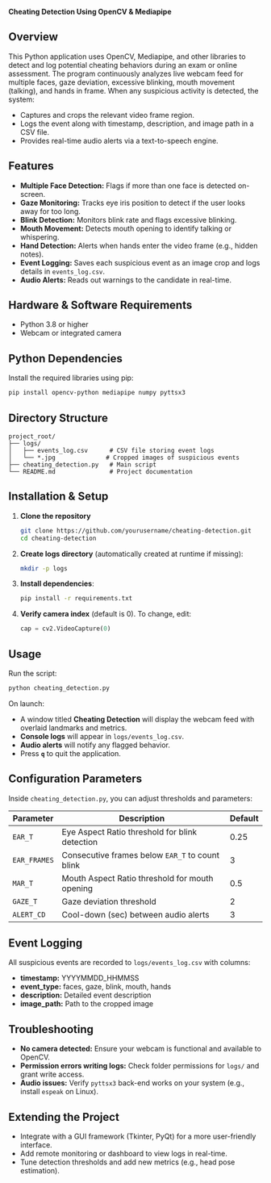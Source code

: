 **Cheating Detection Using OpenCV & Mediapipe**

## Overview

This Python application uses OpenCV, Mediapipe, and other libraries to detect and log potential cheating behaviors during an exam or online assessment. The program continuously analyzes live webcam feed for multiple faces, gaze deviation, excessive blinking, mouth movement (talking), and hands in frame.  When any suspicious activity is detected, the system:

* Captures and crops the relevant video frame region.
* Logs the event along with timestamp, description, and image path in a CSV file.
* Provides real-time audio alerts via a text-to-speech engine.

## Features

* **Multiple Face Detection:** Flags if more than one face is detected on-screen.
* **Gaze Monitoring:** Tracks eye iris position to detect if the user looks away for too long.
* **Blink Detection:** Monitors blink rate and flags excessive blinking.
* **Mouth Movement:** Detects mouth opening to identify talking or whispering.
* **Hand Detection:** Alerts when hands enter the video frame (e.g., hidden notes).
* **Event Logging:** Saves each suspicious event as an image crop and logs details in `events_log.csv`.
* **Audio Alerts:** Reads out warnings to the candidate in real-time.

## Hardware & Software Requirements

* Python 3.8 or higher
* Webcam or integrated camera

## Python Dependencies

Install the required libraries using pip:

```bash
pip install opencv-python mediapipe numpy pyttsx3
```

## Directory Structure

```
project_root/
├── logs/
│   ├── events_log.csv      # CSV file storing event logs
│   └── *.jpg              # Cropped images of suspicious events
├── cheating_detection.py   # Main script
└── README.md               # Project documentation
```

## Installation & Setup

1. **Clone the repository**

   ```bash
   git clone https://github.com/yourusername/cheating-detection.git
   cd cheating-detection
   ```

2. **Create logs directory** (automatically created at runtime if missing):

   ```bash
   mkdir -p logs
   ```

3. **Install dependencies**:

   ```bash
   pip install -r requirements.txt
   ```

4. **Verify camera index** (default is 0). To change, edit:

   ```python
   cap = cv2.VideoCapture(0)
   ```

## Usage

Run the script:

```bash
python cheating_detection.py
```

On launch:

* A window titled **Cheating Detection** will display the webcam feed with overlaid landmarks and metrics.
* **Console logs** will appear in `logs/events_log.csv`.
* **Audio alerts** will notify any flagged behavior.
* Press **`q`** to quit the application.

## Configuration Parameters

Inside `cheating_detection.py`, you can adjust thresholds and parameters:

| Parameter    | Description                                     | Default |
| ------------ | ----------------------------------------------- | ------- |
| `EAR_T`      | Eye Aspect Ratio threshold for blink detection  | 0.25    |
| `EAR_FRAMES` | Consecutive frames below `EAR_T` to count blink | 3       |
| `MAR_T`      | Mouth Aspect Ratio threshold for mouth opening  | 0.5     |
| `GAZE_T`     | Gaze deviation threshold                        | 2       |
| `ALERT_CD`   | Cool-down (sec) between audio alerts            | 3       |

## Event Logging

All suspicious events are recorded to `logs/events_log.csv` with columns:

* **timestamp:** YYYYMMDD\_HHMMSS
* **event\_type:** faces, gaze, blink, mouth, hands
* **description:** Detailed event description
* **image\_path:** Path to the cropped image

## Troubleshooting

* **No camera detected:** Ensure your webcam is functional and available to OpenCV.
* **Permission errors writing logs:** Check folder permissions for `logs/` and grant write access.
* **Audio issues:** Verify `pyttsx3` back-end works on your system (e.g., install `espeak` on Linux).

## Extending the Project

* Integrate with a GUI framework (Tkinter, PyQt) for a more user-friendly interface.
* Add remote monitoring or dashboard to view logs in real-time.
* Tune detection thresholds and add new metrics (e.g., head pose estimation).

##
